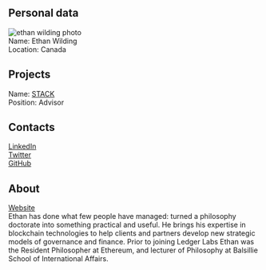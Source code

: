 ## Personal data
![ethan wilding photo](photo/ethan_wilding.jpeg)  
Name:   Ethan Wilding  
Location: Canada  
## Projects 
Name: [STACK](../projects/stack.md)  
Position: Advisor   
## Contacts
[LinkedIn](https://www.linkedin.com/in/ethanwilding/)      
[Twitter](https://twitter.com/ethanwilding)    
[GitHub](https://github.com/featheredape)
## About
[Website](http://wilding.io/)  
Ethan has done what few people have managed: turned a philosophy doctorate into something practical and useful. He brings his expertise in blockchain technologies to help clients and partners develop new strategic models of governance and finance. Prior to joining Ledger Labs Ethan was the Resident Philosopher at Ethereum, and lecturer of Philosophy at Balsillie School of International Affairs.

